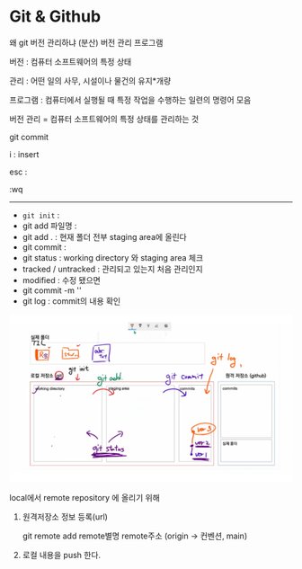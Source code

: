 # Git & Github

왜 git 버전 관리하냐 (분산) 버전 관리 프로그램

버전 : 컴퓨터 소프트웨어의 특정 상태

관리 : 어떤 일의 사무, 시설이나 물건의 유지*개량

프로그램 : 컴퓨터에서 실행될 때 특정 작업을 수행하는 일련의 명령어 모음

버전 관리 = 컴퓨터 소프트웨어의 특정 상태를 관리하는 것



git commit

i : insert

esc : 

:wq 

---



* `git init` :
* git add 파일명 :  
* git add . : 현재 폴더 전부 staging area에 올린다
* git commit : 
* git status : working directory 와 staging area 체크
* tracked / untracked : 관리되고 있는지 처음 관리인지
* modified : 수정 됐으면
* git commit -m ''
* git log : commit의 내용 확인

![image-20220113161726825](git.assets/image-20220113161726825.png)

local에서 remote repository 에 올리기 위해

1. 원격저장소 정보 등록(url)

   git remote add remote별명 remote주소 (origin -> 컨벤션, main)

2. 로컬 내용을 push 한다.